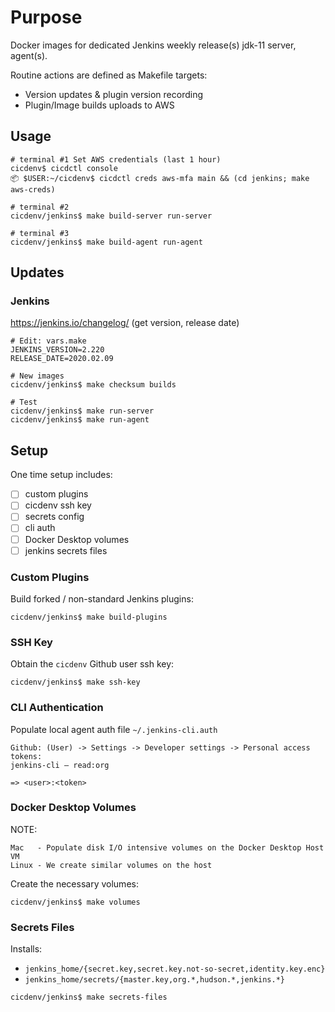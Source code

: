 # Purpose
Docker images for dedicated Jenkins weekly release(s) jdk-11 server, agent(s).

Routine actions are defined as Makefile targets:
* Version updates & plugin version recording
* Plugin/Image builds uploads to AWS

## Usage
```
# terminal #1 Set AWS credentials (last 1 hour)
cicdenv$ cicdctl console
📦 $USER:~/cicdenv$ cicdctl creds aws-mfa main && (cd jenkins; make aws-creds)

# terminal #2
cicdenv/jenkins$ make build-server run-server

# terminal #3
cicdenv/jenkins$ make build-agent run-agent
```

## Updates
### Jenkins
https://jenkins.io/changelog/ (get version, release date)
```
# Edit: vars.make
JENKINS_VERSION=2.220
RELEASE_DATE=2020.02.09

# New images
cicdenv/jenkins$ make checksum builds

# Test
cicdenv/jenkins$ make run-server
cicdenv/jenkins$ make run-agent
```

## Setup
One time setup includes:
- [ ] custom plugins
- [ ] cicdenv ssh key
- [ ] secrets config
- [ ] cli auth
- [ ] Docker Desktop volumes
- [ ] jenkins secrets files

### Custom Plugins
Build forked / non-standard Jenkins plugins:
```
cicdenv/jenkins$ make build-plugins
```

### SSH Key
Obtain the `cicdenv` Github user ssh key:
```
cicdenv/jenkins$ make ssh-key
```

### CLI Authentication
Populate local agent auth file `~/.jenkins-cli.auth`
```
Github: (User) -> Settings -> Developer settings -> Personal access tokens:
jenkins-cli — read:org

=> <user>:<token>
```

### Docker Desktop Volumes
NOTE:
```
Mac   - Populate disk I/O intensive volumes on the Docker Desktop Host VM
Linux - We create similar volumes on the host
```

Create the necessary volumes:
```
cicdenv/jenkins$ make volumes
```

### Secrets Files
Installs:
* `jenkins_home/{secret.key,secret.key.not-so-secret,identity.key.enc}`
* `jenkins_home/secrets/{master.key,org.*,hudson.*,jenkins.*}`
```
cicdenv/jenkins$ make secrets-files
```
